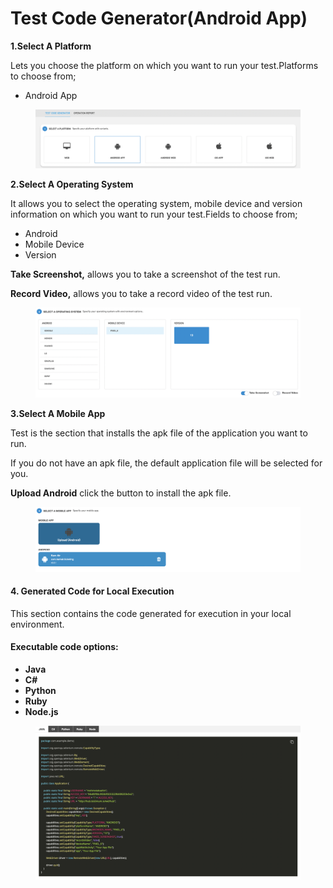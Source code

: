 # Test Code Generator(Android App)

**1.Select A Platform**

Lets you choose the platform on which you want to run your test.Platforms to choose from;

* Android App

<figure><img src="../../.gitbook/assets/Ekran Resmi 2023-06-22 09.08.59.png" alt=""><figcaption></figcaption></figure>

**2.Select A Operating System**

It allows you to select the operating system, mobile device and version information on which you want to run your test.Fields to choose from;

* Android
* Mobile Device
* Version

**Take Screenshot,** allows you to take a screenshot of the test run.

**Record Video,** allows you to take a record video of the test run.

<figure><img src="../../.gitbook/assets/Ekran Resmi 2023-06-22 09.11.20.png" alt=""><figcaption></figcaption></figure>

**3.Select A Mobile App**

Test is the section that installs the apk file of the application you want to run.

If you do not have an apk file, the default application file will be selected for you.

**Upload Android** click the button to install the apk file.

<figure><img src="../../.gitbook/assets/Ekran Resmi 2023-06-22 09.11.58.png" alt=""><figcaption></figcaption></figure>

#### **4. Generated Code for Local Execution**

This section contains the code generated for execution in your local environment.

#### **Executable code options:**

* **Java**
* **C#**
* **Python**
* **Ruby**
* **Node.js**

<figure><img src="../../.gitbook/assets/Ekran Resmi 2023-06-22 09.12.18.png" alt=""><figcaption></figcaption></figure>
